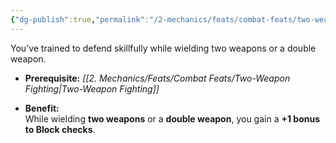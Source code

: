 ```yaml
---
{"dg-publish":true,"permalink":"/2-mechanics/feats/combat-feats/two-weapon-block/"}
---
```


You’ve trained to defend skillfully while wielding two weapons or a double weapon.

- **Prerequisite:** _[[2. Mechanics/Feats/Combat Feats/Two-Weapon Fighting\|Two-Weapon Fighting]]_
    
- **Benefit:**  
    While wielding **two weapons** or a **double weapon**, you gain a **+1 bonus to Block checks**.